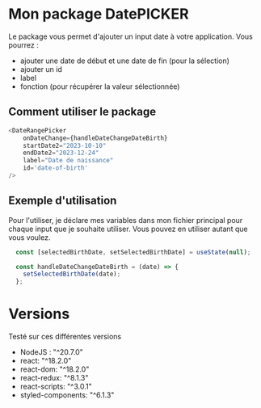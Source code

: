# Mon package DatePICKER

Le package vous permet d'ajouter un input date à votre application.
Vous pourrez :
- ajouter une date de début et une date de fin (pour la sélection)
- ajouter un id
- label
- fonction (pour récupérer la valeur sélectionnée)

## Comment utiliser le package 

```js
<DateRangePicker
    onDateChange={handleDateChangeDateBirth}
    startDate2="2023-10-10"
    endDate2="2023-12-24"
    label="Date de naissance"
    id='date-of-birth'
/>
```

## Exemple d'utilisation
Pour l'utiliser, je déclare mes variables dans mon fichier principal pour chaque input que je souhaite utiliser.
Vous pouvez en utiliser autant que vous voulez.


```js
  const [selectedBirthDate, setSelectedBirthDate] = useState(null);

  const handleDateChangeDateBirth = (date) => {
    setSelectedBirthDate(date);
  };
  ```

  # Versions 
  Testé  sur ces différentes versions
  - NodeJS : "^20.7.0"
  - react: "^18.2.0"
  - react-dom: "^18.2.0"
  - react-redux: "^8.1.3"
  - react-scripts: "^3.0.1"
  - styled-components: "^6.1.3"
